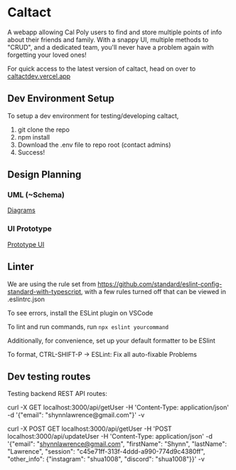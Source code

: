 # Caltact
A webapp allowing Cal Poly users to find and store multiple points of info about their friends and family. With a snappy UI, multiple methods to "CRUD", and a dedicated team, you'll never have a problem again with forgetting your loved ones!

For quick access to the latest version of caltact, head on over to [caltactdev.vercel.app](https://caltactdev.vercel.app)

## Dev Environment Setup
To setup a dev environment for testing/developing caltact, 
1. git clone the repo
2. npm install
3. Download the .env file to repo root (contact admins)
4. Success!

## Design Planning
### UML (~Schema)
[Diagrams](/docs/Diagram.md)
### UI Prototype
[Prototype UI](/docs/Prototype.md)

## Linter
We are using the rule set from https://github.com/standard/eslint-config-standard-with-typescript, with a few rules turned off that can be viewed in .eslintrc.json

To see errors, install the ESLint plugin on VSCode

To lint and run commands, run `npx eslint yourcommand`

Additionally, for convenience, set up your default formatter to be ESlint

To format, CTRL-SHIFT-P -> ESLint: Fix all auto-fixable Problems

## Dev testing routes

Testing backend REST API routes:
<p>
curl -X GET localhost:3000/api/getUser -H 'Content-Type: application/json' -d '{"email": "shynnlawrence@gmail.com"}' -v

curl -X POST GET localhost:3000/api/getUser -H 'POST localhost:3000/api/updateUser -H 'Content-Type: application/json' -d '{"email": "shynnlawrence@gmail.com", "firstName": "Shynn", "lastName": "Lawrence", "session": "c45e71ff-313f-4ddd-a990-774d9c4380ff", "other_info": {"instagram": "shua1008", "discord": "shua1008"}}' -v
